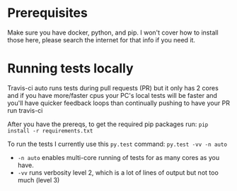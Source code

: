 # Prerequisites 

Make sure you have docker, python, and pip.  I won't cover how to install those here, please search the internet for that info if you need it.

# Running tests locally

Travis-ci auto runs tests during pull requests (PR) but it only has 2 cores and if you have more/faster cpus your PC's local tests will be faster and you'll have quicker feedback loops than continually pushing to have your PR run travis-ci

After you have the prereqs, to get the required pip packages run: `pip install -r requirements.txt`

To run the tests I currently use this `py.test` command: `py.test -vv -n auto` 

* `-n auto` enables multi-core running of tests for as many cores as you have.
* `-vv` runs verbosity level 2, which is a lot of lines of output but not too much (level 3)
